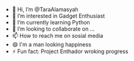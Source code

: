 - 👋 Hi, I’m @TaraAlamasyah
- 👀 I’m interested in Gadget Enthusiast
- 🌱 I’m currently learning Python
- 💞️ I’m looking to collaborate on ...
- 📫 How to reach me on sosial media
- 😄 I'm a man looking happiness
- ⚡ Fun fact: Project Enthador wroking progress

<!---
TaraAlamasyah/TaraAlamasyah is a ✨ special ✨ repository because its `README.md` (this file) appears on your GitHub profile.
You can click the Preview link to take a look at your changes.
--->
